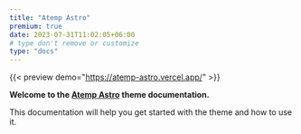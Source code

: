 ```yaml
---
title: "Atemp Astro"
premium: true
date: 2023-07-31T11:02:05+06:00
# type don't remove or customize
type: "docs"
---
```


{{< preview demo="https://atemp-astro.vercel.app/" >}}

**Welcome to the [Atemp Astro](https://themefisher.com/products/atemp-astro/) theme documentation.**

This documentation will help you get started with the theme and how to use it.
